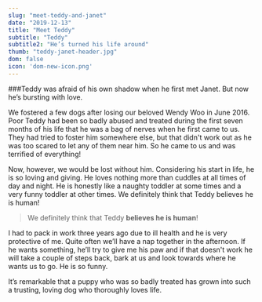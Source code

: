 ```yaml
---
slug: "meet-teddy-and-janet"
date: "2019-12-13"
title: "Meet Teddy"
subtitle: "Teddy"
subtitle2: "He’s turned his life around"
thumb: "teddy-janet-header.jpg"
dom: false
icon: 'dom-new-icon.png'
---
```


###Teddy was afraid of his own shadow when he first met Janet. But now he’s bursting with love.

We fostered a few dogs after losing our beloved Wendy Woo in June 2016. Poor Teddy had been so badly abused and treated during the first seven months of his life that he was a bag of nerves when he first came to us. They had tried to foster him somewhere else, but that didn't work out as he was too scared to let any of them near him. So he came to us and was terrified of everything!

Now, however, we would be lost without him. Considering his start in life, he is so loving and giving. He loves nothing more than cuddles at all times of day and night. He is honestly like a naughty toddler at some times and a very funny toddler at other times. We definitely think that Teddy believes he is human!

> We definitely think that Teddy **believes he is human**!

I had to pack in work three years ago due to ill health and he is very protective of me. Quite often we’ll have a nap together in the afternoon. If he wants something, he’ll try to give me his paw and if that doesn't work he will take a couple of steps back, bark at us and look towards where he wants us to go. He is so funny.

It’s remarkable that a puppy who was so badly treated has grown into such a trusting, loving dog who thoroughly loves life.